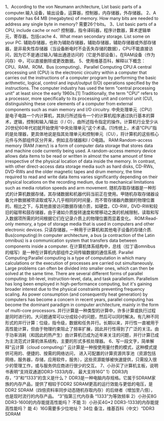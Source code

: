1、According to the von Neumann architecture, List basic parts of a
computer.输入设备，输出设备，运算器，控制器，内存储器，外存储器。
2、A computer has 64 MB (megabytes) of memory. How many bits are
needed to address any single byte in memory? 需要26个bits。
3、List basic parts of a CPU, include cache or not? 控制器，指令译码器，程序计数器，算术逻辑单元，寄存器。包括cache
4、What mean secondary storage. List some on your PC.  辅助存储器，也称为辅助存储器，辅助存储器，辅助存储器或外部存储器，是非易失性存储器（当设备断电时不会丢失存储的数据），CPU不能直接访问，因为它不是通过输入/输出通道访问的（它是外部设备）。在RAM设备（作为闪存）中，可以直接删除或更改数据。
5、使用维基百科，解释以下概念：
CPU、RAM、ROM、Bus (computing)、Parallel Computing
CPU:A central processing unit (CPU) is the electronic circuitry within a computer that carries out the instructions of a computer program by performing the basic arithmetic, logical, control and input/output (I/O) operations specified by the instructions. The computer industry has used the term "central processing unit" at least since the early 1960s.[1] Traditionally, the term "CPU" refers to a processor, more specifically to its processing unit and control unit (CU), distinguishing these core elements of a computer from external components such as main memory and I/O circuitry.
中央处理单元（CPU）是电子电路一个内计算机，其执行所述指令一个的计算机程序通过执行基本的算术，逻辑，控制和输入/输出（I / O），由所述指令指定的操作。计算机行业至少从20世纪60年代初就开始使用“中央处理单元”这个术语。[1]传统上，术语“CPU”指的是处理器，更具体地说是指其处理单元和控制单元（CU），将计算机的这些核心元件与外部组件区分开来，例如主存储器和I / O电路。
RAM:Random-access memory (RAM /ræm/) is a form of computer data storage that stores data and machine code currently being used. A random-access memory device allows data items to be read or written in almost the same amount of time irrespective of the physical location of data inside the memory. In contrast, with other direct-access data storage media such as hard disks, CD-RWs, DVD-RWs and the older magnetic tapes and drum memory, the time required to read and write data items varies significantly depending on their physical locations on the recording medium, due to mechanical limitations such as media rotation speeds and arm movement.
随机存取存储器是一种形式的计算机数据存储，其存储数据和机器代码当前正在使用。甲随机存取存储器设备允许数据被项读取或写入几乎相同的时间量，而不管存储器内数据的物理位置的。相比之下，与其他直接访问数据存储介质，如硬盘，CD-RW，DVD-RW和较旧的磁带和鼓存储器，由于诸如介质旋转速度和臂移动之类的机械限制，读取和写入数据项所需的时间根据它们在记录介质上的物理位置而显着变化。
ROM:Read-only memory, a type of storage media that is used in computers and other electronic devices.
只读存储器，一种用于计算机和其他电子设备的存储介质.
Bus(computing):In computer architecture, a bus (a contraction of the Latin omnibus) is a communication system that transfers data between components inside a computer.
在计算机体系结构中，总线（拉丁语omnibus的缩写）是一种在计算机内部组件之间传输数据的通信系统.
Parallel Computing:Parallel computing is a type of computation in which many calculations or the execution of processes are carried out simultaneously. Large problems can often be divided into smaller ones, which can then be solved at the same time. There are several different forms of parallel computing: bit-level, instruction-level, data, and task parallelism. Parallelism has long been employed in high-performance computing, but it's gaining broader interest due to the physical constraints preventing frequency scaling. As power consumption (and consequently heat generation) by computers has become a concern in recent years, parallel computing has become the dominant paradigm in computer architecture, mainly in the form of multi-core processors.
并行计算是一种类型的计算中，许多计算或执行过程是同时进行的。大问题通常可以分成较小的问题，然后可以同时解决。有几种不同形式的并行计算：位级，指令级，数据和任务并行。长期以来，并行性一直被用于高性能计算，但由于物理约束阻止了频率扩展，因此并行性得到了广泛的关注。由于功率消耗（和因此的热产生）由计算机已成为近年来关注的问题，并行计算已成为主流范式计算机体系结构，主要的形式多核处理器。
6、写一段文字，简单解释“云计算（cloud computing）”        云计算是一种按使用量付费的模式，这种模式提供可用的、便捷的、按需的网络访问， 进入可配置的计算资源共享池（资源包括网络，服务器，存储，应用软件，服务），这些资源能够被快速提供，只需投入很少的管理工作，或与服务供应商进行很少的交互。
7、小孙买了计算机主板，说明书表明“支持双通道DDR3-1333内存，
最大支持16G”
1）DDR3内存，“3”和“1333”的含义是什么？  DDR3是一种电脑内存规格。它属于SDRAM家族的内存产品，提供了相较于DDR2 SDRAM更高的运行效能与更低的电压，是DDR2 SDRAM（四倍资料率同步动态随机存取内存）的后继者（增加至八倍），也是现时流行的内存产品。
“3”指第三代内存条     “1333”为等效频率
2）小孙买8G DDR3-1600的内存能提高性能吗？ 不能
3）小孙买4G*2 DDR3-1333的内存能提高性能吗？ 能
4）16G需要多少位地址？  34位
备注，维基百科（中文）“DDR3 SDRAM
